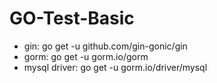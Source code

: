 # GO-Test-Basic

- gin: go get -u github.com/gin-gonic/gin
- gorm: go get -u gorm.io/gorm
- mysql driver: go get -u gorm.io/driver/mysql
